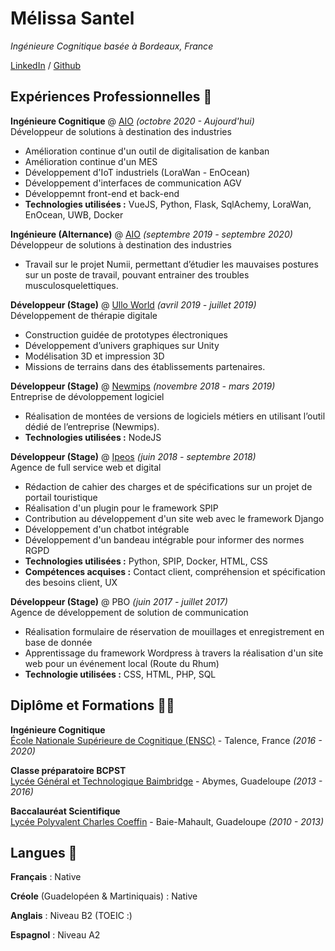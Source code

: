 # Mélissa Santel

_Ingénieure Cognitique basée à Bordeaux, France_

[LinkedIn](https://www.linkedin.com/in/melissa-santel/) / [Github](https://github.com/melissasantel) <!-- / [Site Web]() / [Behance]() / [Dribbble]() -->

## Expériences Professionnelles 📄
**Ingénieure Cognitique** @ [AIO](https://aio.eu/fr/) _(octobre 2020 - Aujourd'hui)_  
Développeur de solutions à destination des industries  
- Amélioration continue d'un outil de digitalisation de kanban 
- Amélioration continue d'un MES 
- Développement d'IoT industriels (LoraWan - EnOcean)
- Développement d'interfaces de communication AGV 
- Développemnt front-end et back-end
- **Technologies utilisées :** VueJS, Python, Flask, SqlAchemy, LoraWan, EnOcean, UWB, Docker

**Ingénieure (Alternance)**  @ [AIO](https://aio.eu/fr/) _(septembre 2019 - septembre 2020)_  
Développeur de solutions à destination des industries  
- Travail sur le projet Numii, permettant d’étudier les mauvaises postures sur un poste de travail, pouvant entrainer des troubles musculosquelettiques.


**Développeur (Stage)** @ [Ullo World](https://ullo-world.fr/) _(avril 2019 - juillet 2019)_  
Développement de thérapie digitale  
- Construction guidée de prototypes électroniques
- Développement d’univers graphiques sur Unity
- Modélisation 3D et impression 3D 
- Missions de terrains dans des établissements partenaires.

**Développeur (Stage)** @ [Newmips](https://www.newmips.com/) _(novembre 2018 - mars 2019)_  
Entreprise de dévoloppement logiciel  
- Réalisation de montées de versions de logiciels métiers en utilisant l’outil dédié de l’entreprise (Newmips).
- **Technologies utilisées :** NodeJS

**Développeur (Stage)** @ [Ipeos](https://www.ipeos.net/) _(juin 2018 - septembre 2018)_  
Agence de full service web et digital  
- Rédaction de cahier des charges et de spécifications sur un projet de portail touristique
- Réalisation d'un plugin pour le framework SPIP
- Contribution au développement d'un site web avec le framework Django
- Développement d'un chatbot intégrable
- Développement d'un bandeau intégrable pour informer des normes RGPD
- **Technologies utilisées :** Python, SPIP, Docker, HTML, CSS
- **Compétences acquises :** Contact client, compréhension et spécification des besoins client, UX


**Développeur (Stage)** @ PBO _(juin 2017 - juillet 2017)_  
Agence de développement de solution de communication  
- Réalisation formulaire de réservation de mouillages et enregistrement en base de donnée
- Apprentissage du framework Wordpress à travers la réalisation d'un site web pour un événement local (Route du Rhum)
- **Technologie utilisées :** CSS, HTML, PHP, SQL
<!-- ## À coté  -->

## Diplôme et Formations 👩‍🎓
**Ingénieure Cognitique**  
[École Nationale Supérieure de Cognitique (ENSC)](https://ensc.bordeaux-inp.fr/fr) - Talence, France _(2016 - 2020)_

**Classe préparatoire BCPST**  
[Lycée Général et Technologique Baimbridge](https://lgtbaimbridge.fr/) - Abymes, Guadeloupe _(2013 - 2016)_

**Baccalauréat Scientifique**  
[Lycée Polyvalent Charles Coeffin](https://charlescoeffin.lyc.ac-guadeloupe.fr/) - Baie-Mahault, Guadeloupe _(2010 - 2013)_
## Langues 💬
**Français** : Native

**Créole** (Guadelopéen & Martiniquais) : Native

**Anglais** : Niveau B2 (TOEIC :)

**Espagnol** : Niveau A2

<!-- You can use the [editor on GitHub](https://github.com/melissasantel/hello-world/edit/gh-pages/index.md) to maintain and preview the content for your website in Markdown files.

Whenever you commit to this repository, GitHub Pages will run [Jekyll](https://jekyllrb.com/) to rebuild the pages in your site, from the content in your Markdown files.

### Markdown

Markdown is a lightweight and easy-to-use syntax for styling your writing. It includes conventions for

```markdown
Syntax highlighted code block

# Header 1
## Header 2
### Header 3

- Bulleted
- List

1. Numbered
2. List

**Bold** and _Italic_ and `Code` text

[Link](url) and ![Image](src)
```

For more details see [Basic writing and formatting syntax](https://docs.github.com/en/github/writing-on-github/getting-started-with-writing-and-formatting-on-github/basic-writing-and-formatting-syntax).

### Jekyll Themes

Your Pages site will use the layout and styles from the Jekyll theme you have selected in your [repository settings](https://github.com/melissasantel/hello-world/settings/pages). The name of this theme is saved in the Jekyll `_config.yml` configuration file.

### Support or Contact

Having trouble with Pages? Check out our [documentation](https://docs.github.com/categories/github-pages-basics/) or [contact support](https://support.github.com/contact) and we’ll help you sort it out. -->
